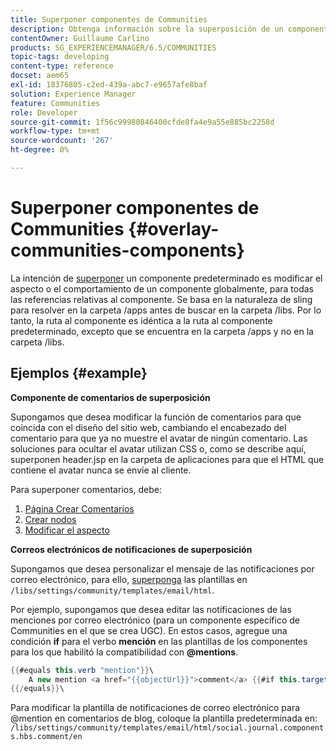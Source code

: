 ```yaml
---
title: Superponer componentes de Communities
description: Obtenga información sobre la superposición de un componente predeterminado para poder modificar el aspecto o el comportamiento de un componente globalmente, para todas las referencias relativas al componente.
contentOwner: Guillaume Carlino
products: SG_EXPERIENCEMANAGER/6.5/COMMUNITIES
topic-tags: developing
content-type: reference
docset: aem65
exl-id: 18376805-c2ed-439a-abc7-e9657afe8baf
solution: Experience Manager
feature: Communities
role: Developer
source-git-commit: 1f56c99980846400cfde8fa4e9a55e885bc2258d
workflow-type: tm+mt
source-wordcount: '267'
ht-degree: 0%

---
```


# Superponer componentes de Communities {#overlay-communities-components}

La intención de [superponer](/help/communities/client-customize.md#overlays) un componente predeterminado es modificar el aspecto o el comportamiento de un componente globalmente, para todas las referencias relativas al componente. Se basa en la naturaleza de sling para resolver en la carpeta /apps antes de buscar en la carpeta /libs. Por lo tanto, la ruta al componente es idéntica a la ruta al componente predeterminado, excepto que se encuentra en la carpeta /apps y no en la carpeta /libs.

## Ejemplos {#example}

**Componente de comentarios de superposición**

Supongamos que desea modificar la función de comentarios para que coincida con el diseño del sitio web, cambiando el encabezado del comentario para que ya no muestre el avatar de ningún comentario. Las soluciones para ocultar el avatar utilizan CSS o, como se describe aquí, superponen header.jsp en la carpeta de aplicaciones para que el HTML que contiene el avatar nunca se envíe al cliente.

Para superponer comentarios, debe:

1. [Página Crear Comentarios](/help/communities/overlay-create-comments-page.md)
1. [Crear nodos](/help/communities/overlay-create-nodes.md)
1. [Modificar el aspecto](/help/communities/overlay-alter-appearance.md)

**Correos electrónicos de notificaciones de superposición**

Supongamos que desea personalizar el mensaje de las notificaciones por correo electrónico, para ello, [superponga](/help/communities/client-customize.md#overlays) las plantillas en `/libs/settings/community/templates/email/html`.

Por ejemplo, supongamos que desea editar las notificaciones de las menciones por correo electrónico (para un componente específico de Communities en el que se crea UGC). En estos casos, agregue una condición **if** para el verbo **mención** en las plantillas de los componentes para los que habilitó la compatibilidad con **@mentions**.

```java
{{#equals this.verb "mention"}}\
    A new mention <a href="{{objectUrl}}">comment</a> {{#if this.target.properties.[jcr:title]}}to the article "{{{target.displayName}}}" {{/if}}was added by {{{user.name}}} on {{dateUtil this.published format="EEE, d MMM yyyy HH:mm:ss z"}}.\n \
{{/equals}}\
```

Para modificar la plantilla de notificaciones de correo electrónico para @mention en comentarios de blog, coloque la plantilla predeterminada en: `/libs/settings/community/templates/email/html/social.journal.components.hbs.comment/en`
